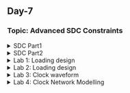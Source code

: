 ## Day-7

### Topic: Advanced SDC Constraints

<details>
  <summary>SDC Part1</summary>
 

### SDC Part1: Clock - Clock Tree Modelling - Uncertainty

**Advanced Synthesis and STA using Design Compiler**

**Advanced constraints, specifying constraints through SDC**

+ Timing path
  * Reg-to-reg: constrained by clock -> clock period 
  * Reg-to-output: constrained by output external delay, output load and clock period 
  * Input-to-reg: constrained by input external delay, input transition and clock period 
  
**What needs to be constrained for clocks?**

gambar 129

**Clock generation**

* Oscillator
* Phase-Locked Loop (PLL) 
* External clock source
* All of the above clock sources have inherent variations in the clock period due to stochastic effects

gambar 130
  
**Clock distribution**
  
Jitter: Stochastic variations of clock generation
  
gambar 131
  
**Clock skew**
  
* Clock Tree built during CTS -> Practical Clock Tree
  
* Logic optimization happens in synthesis -> Ideal Clock Tree
  
* Timing Clean path in synthesis may fail after STA
  
gambar 132
  
**Clock modelling**
  
* Period
* Source latency: time taken by the clock source to generate clock
* Clock Network Latency: time taken by clock distribution network
* Clock skew: clock path delay mismatches which causes difference in the arrival of the clock
  + CTS will balance the clocks, but still the skew cannot be reduced to 0
* Jitter: stochastic variations in the arrival of clock edge
  + Duty cycle jitter
  + Period jitter 
* Collectively clock skew and jitter are called Clock Uncertainty
  
gambar 133
  </details>
<details>
  <summary>SDC Part2</summary>
 

### SDC Part1: IO Delays
  
**Advanced Synthesis and STA using Design Compiler**

**Advanced constraints, specifying constraints through Synopsys Design Constraints (SDC)**

**How to constraint the design in DC?**
  
* DC takes constraints in the form of SDC 
  
gambar 134
  
**Commands of getting ports in DC**
  
-	To get the ports
```
get_ports clk;                           (All ports containing clock)
get_ports *clk*;                         (Collection of ports containing clk)
get_ports *;                             (All ports of the design)
get_ports * -filter "direction == in";     (All input ports)
get_ports * -filter "direction == out";    (All output ports)
```
  
-> get_ports -> Query the ports in the design
+ For example; 
  * port
  * pin
  * clock

*Note: all of the names are case sensitive 

**Commands of getting clocks in DC**
  
-	To get the clocks
```
get_clocks *                                        (All clocks in the design)
get_clocks *clk*                                    (All clocks containg clk)
get_clocks * -filter "period>10"                    (Filtering the clocks)
get_attribute [get_clocks_ my_clk] period           (Querying period of the mentioned clock)
get_attribute [get_clocks my_clk] is_generated      (Checking whether clock mentioned is generated or not)
report_clocks my_clk                                (Reporting the details of the clock)
```

**Querying the cells in the design**
  
gambar 135 

**Clock distribution**
  
gambar 136
  
Bringing the practicalities (latency, uncertainty) of clock network
  
gambar 137
  
**Clocks: Waveform**
  
gambar 138
  
**Constraining IO paths**
  
gambar 139
  
gambar 140
  
**Summary**
  
* create_clock
* set_clock_latency
* set_clock_uncertainty 
  + skew + jitter -> Pre-CTS
  + only jitter -> Post-CTS
* set_input_delay
* set_input_transition
* set_output_delay
* set_load
* get_ports, get_clocks, get_cells
  
</details>
<details>
  <summary>Lab 1: Loading design</summary>
 

### Lab 1: Loading design get_cells, get_ports, get_nets
  
> gvim lab8_circuit.v
  
gambar 141 
  
> Invoke dc_shell
```
csh                                                        
dc_shell                                
echo $target_library 
echo $link_library 
read_verilog DC_WORKSHOP/verilog_files/lab8_circuit.v 
link
compile_ultra
```
gambar 142

> Get ports
```
get_ports
  
foreach_in_collection my_port [get_ports *] {                      (Listing the collection of ports name)
set my_port_name [get_object_name $my_port];
echo $my_port_name;
}
  
get_ports rst
get_attribute [get_ports rst] direction                           (Display reset port direction)

foreach_in_collection my_port [get_ports *] {                     (Listing the collection of port name and its direction)
set my_port_name [get_object_name $my_port];
set dir [get_attribute [get_ports $my_port_name] direction];     
echo $my_port_name $dir;
}
```

gambar 143

> Get cells
```
get_cells *
get_attribute [get_cells U9] is_hierarchical                        (Checking the desired cell is hierarchical/not)
get_cells * -hier -filter "is_hierarchical == false"                (Listing the false hierarchical cell)
get_cells * -hier -filter "is_hierarchical == true"                 (Listing the true hierarchical cell)
```
  
gambar 144
  
  
> Get reference name of the cells
```
get_attribute [get_cells REGA_reg] ref_name                         (Getting the reference name of the cell)
  
foreach_in_collection my_cell [get_cells * -hier] {                 (Listing cell name and its reference name)
set my_cell_name [get_object_name $my_cell];
set rname [get_attribute [get_cells $my_cell_name] ref_name];
echo $my_cell_name $rname;
} 
```

gambar 145

> Writing DDC 
```
write -f ddc -out lab8_circuit.ddc
csh
design_vision
read_ddc DC_WORKSHOP/verilog_files/lab8_circuit.ddc
get_nets *
all_connected N1
all_connected n5

foreach_in_collection my_pin [all_connected n5] {                   (Listing the driver of the net)
set pin_name [get_object_name $my_pin];
set dir [get_attribute [get_pins $pin_name] direction];
echo $pin_name $dir;
}
```
gambar 146 
gambar 147

Note: In digital design, net can only have one driver
  
Example: 
  
gambar 148
  
</details>
<details>
  <summary>Lab 2: Loading design</summary>
 

### Lab 2: Loading design get_pins, get_clocks, querying_clocks
  
> Get pins 
```
get_pins *

foreach_in_collection my_pin [get_pins *] {                            (Listing out the pins)
set pin_name [get_object_name $my_pin];
echo $pin_name;
}

get_attribute [get_pins REGC_reg/RESET_B] direction
get_attribute [get_pins REGC_reg/RESET_B] clock
get_attribute [get_pins REGC_reg/CLK] clock
  
foreach_in_collection my_pin [get_pins *] {
set pin_name [get_object_name $my_pin];
set dir [get_attribute [get_pins $pin_name] direction];
echo $pin_name $dir;
}
```
  
gambar 149
  
> Make use of regexp
>> 0 if it is not found, 1 if it is matched
```
regexp abcd efgh
regexp abcd abcd
set a in
regexp $a in
regexp $a out

foreach_in_collection my_pin [get_pins *] {                             (Listing input pin name with clock)
set pin_name [get_object_name $my_pin];                                                                                      
set dir [get_attribute [get_pins $pin_name] direction];                                                      
if { [regexp $dir in] } {                                                                                    
if { [get_attribute [get_pins $pin_name] clock] } {                                          
echo $pin_name;                                                                                              
}                                                                                                            
}                                                                                                            
}
```

  gambar 150
  
> Scripting in gvim 
```
sh gvim query_clock_pin.tcl

foreach_in_collection my_pin [get_pins *] {                              (Listing input pin name with clock - The pin is meant to be a clock pin/not)
	set my_pin_name [get_object_name $my_pin];
        set dir [get_attribute [get_pins $my_pin_name] direction];                                                                                              
	if { [regexp $dir in] } {
		if { [get_attribute [get_pins $my_pin_name] clock] } {
		       echo $my_pin_name $clk_name;

		}
	}
}	
```
   
> Checking if there is any clock coming in
```
get_attribute [get_pins REGA_reg/CLK] clock
get_attribute [get_pins REGA_reg/CLK] clocks
```

> Get clock
```
get_clocks *
```
  
gambar 151 
</details>
<details>
  <summary>Lab 3: Clock waveform</summary>
 

### Lab 3: Creating clock waveform

> Get the name of top module that is currently working, get ports, create clock and attribute
```
current_design										(Display current module)
get_ports *
create_clock -name MYCLK -per 10 [get_ports clk]
get_clocks *
get_attribute [get_clocks MYCLK] period
get_attribute [get_clocks MYCLK] is_generated						(If false, it is the master clock)
get_attribute [get_pins REGA_reg/CLK] clocks
report_clocks *										(Reviewing clocks report)
get_attribute [get_pins REGA_reg/CLK] clocks
get_attribute [get_ports out_clk] clocks
sh gvim query_clock_pin.tcl
	
foreach_in_collection my_pin [get_pins *] {						(Contents inside gvim)
	set my_pin_name [get_object_name $my_pin];
        set dir [get_attribute [get_pins $my_pin_name] direction];                                                                                              
	if { [regexp $dir in] } {
		if { [get_attribute [get_pins $my_pin_name] clock ] } { 
			set clk [get_attribute [get_pins $my_pin_name] clocks]; 
	# set clk_name [get_object_name [get_attribute [get_pins $my_pin_name] clocks]];
			set clk_name [get_object_name $clk];
 			echo $my_pin_name $clk_name;

		}
	}
}
	
source query_clock_pin.tcl								(Source the gvim)
```

gambar 152
	
> Creating clock and reviewing clock report
```
get_cells U13
get_attribute [get_cells U13] ref_name
get_attribute [get_cells U14] ref_name
create_clock -name BAD_CLK -per 10 [get_pins U14/Y]
get_clocks *
report_clocks *								(From the report, it's not reaching any clock pin/data path of any flop)
all_connected U14/Y
all_connected n3
```
	
gambar 153

> Removing clock and adjusting multiple clock waveforms
```
remove_clock BAD_CLK
get_clocks *
report_clocks *
remove_clock MYCLK
create_clock -name MYCLK -per 10 [get_ports clk] -wave {5 10}				(Rising edge = 5; falling edge = 10)
report_clocks *
remove_clock MYCLK
create_clock -name MYCLK -per 10 [get_ports clk] -wave {0 2.5}				(Order is not important)
report_clocks *
remove_clock MYCLK
create_clock -name MYCLK -per 10 [get_ports clk] -wave {15 20}
report_clocks *
```

gambar 154
	
</details>
<details>
  <summary>Lab 4: Clock Network Modelling</summary>
 

### Lab 4: Clock Network Modelling: Uncertainty & report_timing
  
* Clock skew -> clock network due to imbalance delay between the flops
* Clock jitter -> Random variations in clock edge, coming from the source
* Clock Tree Synthesis (CTS) -> the tool to minimize the imbalance but it cannot make it zero ("0")
* Clock_uncertaint
	+ Skew + jitter (in pre-CTS)
	+ Jitter alone since the clock network is actualy built (in post-CTS)
	
gambar 155 

> Modelling the clock tree attribute
```
report_clocks *
set_clock_latency -source 1 [get_clocks MYCLK]					(Modelling the source latency)
set_clock_latency 1 [get_clocks MYCLK]						(Modelling the network latency)
set_clock_uncertainty 0.5 [get_clocks MYCLK]					(Max delay for setup time by default)
set_clock_uncertainty -hold 0.1 [get_clocks MYCLK]				(Min delay for hold time) 
```
	
gambar 156
	
> Clock timing
```
remove_clock *
get_clocks *
report_timing
report_timing -to REGC_reg/D							(Got nothing to constraint)
create_clock -name MYCLK -per 10 [get_ports clk]
report_timing -to REGC_reg/D
```
	
gambar 157
	
> Model clock behavior and report timing
```
set_clock_latency -source 2 [get_clocks MYCLK]
set_clock_latency 1 [get_clocks MYCLK]
set_clock_uncertainty -setup  0.5 [get_clocks MYCLK]
set_clock_uncertainty -hold  0.1 [get_clocks MYCLK]
report_timing -to REGC_reg/D
```

gambar 158
	


